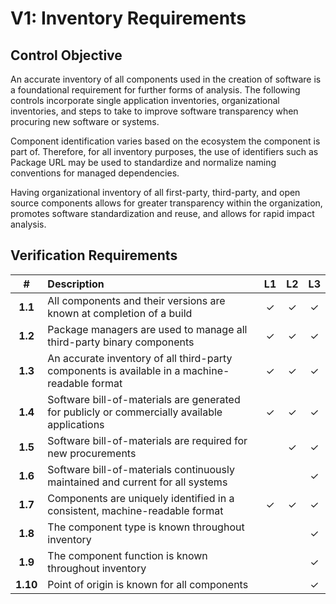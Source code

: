 # V1: Inventory Requirements

## Control Objective

An accurate inventory of all components used in the creation of software is a foundational requirement for further forms
of analysis. The following controls incorporate single application inventories, organizational inventories, and steps
to take to improve software transparency when procuring new software or systems.

Component identification varies based on the ecosystem the component is part of. Therefore, for all inventory purposes,
the use of identifiers such as Package URL may be used to standardize and normalize naming conventions for managed 
dependencies.

Having organizational inventory of all first-party, third-party, and open source components allows for greater
transparency within the organization, promotes software standardization and reuse, and allows for rapid impact analysis.

## Verification Requirements

| # | Description | L1 | L2 | L3 |
| :---: | :--- | :---: | :---: | :---: |
| **1.1** | All components and their versions are known at completion of a build | ✓ | ✓ | ✓ |
| **1.2** | Package managers are used to manage all third-party binary components | ✓ | ✓ | ✓ |
| **1.3** | An accurate inventory of all third-party components is available in a machine-readable format | ✓ | ✓ | ✓ |
| **1.4** | Software bill-of-materials are generated for publicly or commercially available applications | ✓ | ✓ | ✓ |
| **1.5** | Software bill-of-materials are required for new procurements | | ✓ | ✓ |
| **1.6** | Software bill-of-materials continuously maintained and current for all systems | | | ✓ |
| **1.7** | Components are uniquely identified in a consistent, machine-readable format | ✓ | ✓ | ✓ |
| **1.8** | The component type is known throughout inventory | | | ✓ |
| **1.9** | The component function is known throughout inventory  | | | ✓ |
| **1.10** | Point of origin is known for all components | | | ✓ |
